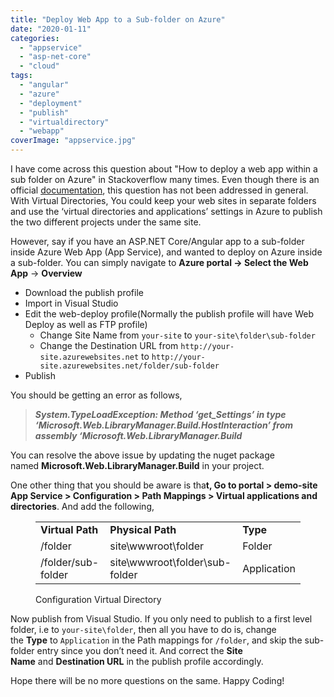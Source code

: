 ```yaml
---
title: "Deploy Web App to a Sub-folder on Azure"
date: "2020-01-11"
categories: 
  - "appservice"
  - "asp-net-core"
  - "cloud"
tags: 
  - "angular"
  - "azure"
  - "deployment"
  - "publish"
  - "virtualdirectory"
  - "webapp"
coverImage: "appservice.jpg"
---
```


I have come across this question about "How to deploy a web app within a sub folder on Azure" in Stackoverflow many times. Even though there is an official [documentation](https://docs.microsoft.com/en-us/archive/blogs/tomholl/deploying-multiple-virtual-directories-to-a-single-azure-website), this question has not been addressed in general. With Virtual Directories, You could keep your web sites in separate folders and use the ‘virtual directories and applications’ settings in Azure to publish the two different projects under the same site.

However, say if you have an ASP.NET Core/Angular app to a sub-folder inside Azure Web App (App Service), and wanted to deploy on Azure inside a sub-folder. You can simply navigate to **Azure portal -> Select the Web App** -> **Overview**

- Download the publish profile
- Import in Visual Studio
- Edit the web-deploy profile(Normally the publish profile will have Web Deploy as well as FTP profile)
    - Change Site Name from `your-site` to `your-site\folder\sub-folder`
    - Change the Destination URL from `http://your-site.azurewebsites.net` to `http://your-site.azurewebsites.net/folder/sub-folder`
- Publish

You should be getting an error as follows,

> **_System.TypeLoadException: Method ‘get\_Settings’ in type ‘Microsoft.Web.LibraryManager.Build.HostInteraction’ from assembly ‘Microsoft.Web.LibraryManager.Build_**

You can resolve the above issue by updating the nuget package named **Microsoft.Web.LibraryManager.Build** in your project.

One other thing that you should be aware is tha**t, Go to portal > demo-site App Service > Configuration > Path Mappings > Virtual applications and directories**. And add the following,

<figure>

<table><tbody><tr><td><strong>Virtual Path</strong></td><td><strong>Physical Path</strong></td><td><strong>Type</strong></td></tr><tr><td>/folder</td><td>site\wwwroot\folder</td><td>Folder</td></tr><tr><td>/folder/sub-folder</td><td>site\wwwroot\folder\sub-folder</td><td>Application</td></tr></tbody></table>

<figcaption>

Configuration Virtual Directory

</figcaption>



</figure>

Now publish from Visual Studio. If you only need to publish to a first level folder, i.e to `your-site\folder`, then all you have to do is, change the **Type** to `Application` in the Path mappings for `/folder`, and skip the sub-folder entry since you don’t need it. And correct the **Site Name** and **Destination URL** in the publish profile accordingly.

Hope there will be no more questions on the same. Happy Coding!
